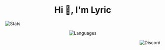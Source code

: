 <h1 align="center">Hi 👋, I'm Lyric</h1>

<p align="left"> <img alt="Stats" src="https://github-readme-stats.vercel.app/api?username=lyric228&count_private=true&show_icons=true&show_icons=true&theme=midnight-purple" /> </p> 
<p align="center"> <img alt="Languages" src="https://github-readme-stats.vercel.app/api/top-langs/?username=lyric228&layout=compact&langs_count=10&show_icons=true&theme=midnight-purple" /> </p>
<p align="right" href="https://discord.ru"> <img src="https://lanyard.cnrad.dev/api/792989961556459520?borderRadius=20px&bg=00000000" alt="Discord" /> </p>

<!--
![](https://hit.yhype.me/github/profile?account_id=154961945)

**lyric228/lyric228** is a ✨ _special_ ✨ repository because its `README.md` (this file) appears on your GitHub profile.

Here are some ideas to get you started:

- 🔭 I’m currently working on ...
- 🌱 I’m currently learning ...
- 👯 I’m looking to collaborate on ...
- 🤔 I’m looking for help with ...
- 💬 Ask me about ...
- 📫 How to reach me: ...
- 😄 Pronouns: ...
- ⚡ Fun fact: ...
-->
